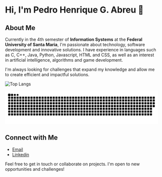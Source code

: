 # Hi, I'm Pedro Henrique G. Abreu 👋

## About Me
Currently in the 4th semester of **Information Systems** at the **Federal University of Santa Maria**, I'm passionate about technology, software development and innovative solutions. I have experience in languages ​​such as C, C++, Java, Python, Javascript, HTML and CSS, as well as an interest in artificial intelligence, algorithms and game development.

I'm always looking for challenges that expand my knowledge and allow me to create efficient and impactful solutions.

![Top Langs](https://github-readme-stats.vercel.app/api/top-langs/?username=pedrohgabreu&hide_progress=true&theme=transparent)

<picture>
  <source media="(prefers-color-scheme: dark)" srcset="github-user-contribution.svg" />
  <source media="(prefers-color-scheme: light)" srcset="github-user-contribution.svg" />
  <img alt="github-snake" src="github-user-contribution.svg" />
</picture>


## Connect with Me
- [Email](mailto:pedroabreuiv@gmail.com)
- [Linkedin](https://www.linkedin.com/in/pwdroabreu/)

Feel free to get in touch or collaborate on projects. I'm open to new opportunities and challenges!
